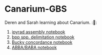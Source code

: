 # Canarium-GBS
Deren and Sarah learning about Canarium. ::rocket::


1. [ipyrad assembly notebook](http://nbviewer.jupyter.org/github/sarahfederman/Canarium-GBS/blob/master/Canarium-assembly.ipynb)  
2. [bpp spp. delimitation notebook](http://nbviewer.jupyter.org/github/sarahfederman/Canarium-GBS/blob/master/species-delimitation-ibpp.ipynb)  
3. [Bucky concordance notebook](http://nbviewer.jupyter.org/github/sarahfederman/Canarium-GBS/blob/master/concordance-tree-BUCKy.ipynb)   
4. [ABBA/BABA notebook](http://nbviewer.jupyter.org/github/sarahfederman/Canarium-GBS/blob/master/abba-baba-Canarium.ipynb)   


